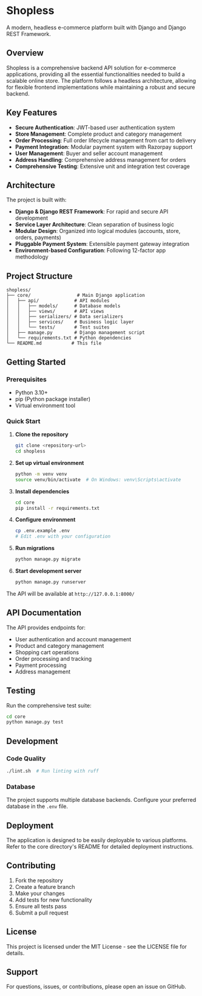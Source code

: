 # Shopless

A modern, headless e-commerce platform built with Django and Django REST Framework.

## Overview

Shopless is a comprehensive backend API solution for e-commerce applications, providing all the essential functionalities needed to build a scalable online store. The platform follows a headless architecture, allowing for flexible frontend implementations while maintaining a robust and secure backend.

## Key Features

- **Secure Authentication**: JWT-based user authentication system
- **Store Management**: Complete product and category management
- **Order Processing**: Full order lifecycle management from cart to delivery
- **Payment Integration**: Modular payment system with Razorpay support
- **User Management**: Buyer and seller account management
- **Address Handling**: Comprehensive address management for orders
- **Comprehensive Testing**: Extensive unit and integration test coverage

## Architecture

The project is built with:
- **Django & Django REST Framework**: For rapid and secure API development
- **Service Layer Architecture**: Clean separation of business logic
- **Modular Design**: Organized into logical modules (accounts, store, orders, payments)
- **Pluggable Payment System**: Extensible payment gateway integration
- **Environment-based Configuration**: Following 12-factor app methodology

## Project Structure

```
shopless/
├── core/                 # Main Django application
│   ├── api/             # API modules
│   │   ├── models/      # Database models
│   │   ├── views/       # API views
│   │   ├── serializers/ # Data serializers
│   │   ├── services/    # Business logic layer
│   │   └── tests/       # Test suites
│   ├── manage.py        # Django management script
│   └── requirements.txt # Python dependencies
└── README.md           # This file
```

## Getting Started

### Prerequisites

- Python 3.10+
- pip (Python package installer)
- Virtual environment tool

### Quick Start

1. **Clone the repository**
   ```bash
   git clone <repository-url>
   cd shopless
   ```

2. **Set up virtual environment**
   ```bash
   python -m venv venv
   source venv/bin/activate  # On Windows: venv\Scripts\activate
   ```

3. **Install dependencies**
   ```bash
   cd core
   pip install -r requirements.txt
   ```

4. **Configure environment**
   ```bash
   cp .env.example .env
   # Edit .env with your configuration
   ```

5. **Run migrations**
   ```bash
   python manage.py migrate
   ```

6. **Start development server**
   ```bash
   python manage.py runserver
   ```

The API will be available at `http://127.0.0.1:8000/`

## API Documentation

The API provides endpoints for:
- User authentication and account management
- Product and category management
- Shopping cart operations
- Order processing and tracking
- Payment processing
- Address management

## Testing

Run the comprehensive test suite:
```bash
cd core
python manage.py test
```

## Development

### Code Quality
```bash
./lint.sh  # Run linting with ruff
```

### Database
The project supports multiple database backends. Configure your preferred database in the `.env` file.

## Deployment

The application is designed to be easily deployable to various platforms. Refer to the core directory's README for detailed deployment instructions.

## Contributing

1. Fork the repository
2. Create a feature branch
3. Make your changes
4. Add tests for new functionality
5. Ensure all tests pass
6. Submit a pull request

## License

This project is licensed under the MIT License - see the LICENSE file for details.

## Support

For questions, issues, or contributions, please open an issue on GitHub.
